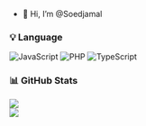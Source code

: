 - 👋 Hi, I’m @Soedjamal

### 💡 Language
  ![JavaScript](https://img.shields.io/badge/javascript-%23323330.svg?style=for-the-badge&logo=javascript&logoColor=white)
  ![PHP](https://img.shields.io/badge/PHP-%23323330?style=for-the-badge&logo=php&logoColor=white)
  ![TypeScript](https://img.shields.io/badge/TypeScript-%23323330?style=for-the-badge&logo=typescript&logoColor=white)

### 📊 GitHub Stats
![](https://github-readme-streak-stats.herokuapp.com/?user=Soedjamal&theme=dark&hide_border=true)<br/>
![](https://github-readme-stats.vercel.app/api/top-langs/?username=Soedjamal&theme=dark&hide_border=true&include_all_commits=true&count_private=false&layout=compact)


<!---
Soedjamal/Soedjamal is a ✨ special ✨ repository because its `README.md` (this file) appears on your GitHub profile.
You can click the Preview link to take a look at your changes.
--->

